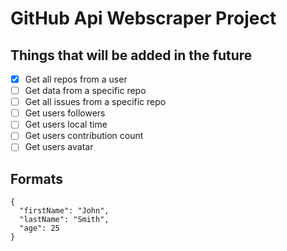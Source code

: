 # GitHub Api Webscraper Project

## Things that will be added in the future

- [x] Get all repos from a user
- [ ] Get data from a specific repo
- [ ] Get all issues from a specific repo
- [ ] Get users followers
- [ ] Get users local time
- [ ] Get users contribution count
- [ ] Get users avatar

## Formats
```
{
  "firstName": "John",
  "lastName": "Smith",
  "age": 25
}
```